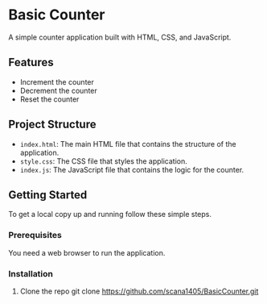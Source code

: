 # Basic Counter

A simple counter application built with HTML, CSS, and JavaScript.

## Features

- Increment the counter
- Decrement the counter
- Reset the counter

## Project Structure


- `index.html`: The main HTML file that contains the structure of the application.
- `style.css`: The CSS file that styles the application.
- `index.js`: The JavaScript file that contains the logic for the counter.

## Getting Started

To get a local copy up and running follow these simple steps.

### Prerequisites

You need a web browser to run the application.

### Installation

1. Clone the repo
   git clone https://github.com/scana1405/BasicCounter.git

